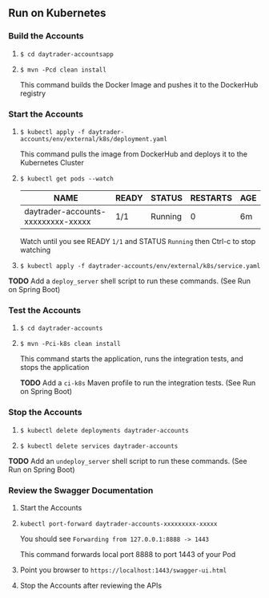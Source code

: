 
## Run on Kubernetes

### Build the Accounts

1.  `$ cd daytrader-accountsapp`

2.  `$ mvn -Pcd clean install`

    This command builds the Docker Image and pushes it to the DockerHub registry

### Start the Accounts

1.  `$ kubectl apply -f daytrader-accounts/env/external/k8s/deployment.yaml`

    This command pulls the image from DockerHub and deploys it to the Kubernetes Cluster
    
2.  `$ kubectl get pods --watch`
    
    NAME | READY | STATUS | RESTARTS | AGE
    ---- | ----- | ------ | -------- | ---
    daytrader-accounts-xxxxxxxxx-xxxxx | 1/1 | Running | 0 | 6m
    
    Watch until you see READY `1/1` and STATUS `Running` then Ctrl-c to stop watching
    
3.  `$ kubectl apply -f daytrader-accounts/env/external/k8s/service.yaml`

**TODO** Add a `deploy_server` shell script to run these commands. (See Run on Spring Boot)

### Test the Accounts
                                   
1.  `$ cd daytrader-accounts`

2.  `$ mvn -Pci-k8s clean install`

    This command starts the application, runs the integration tests, and stops the application

    **TODO** Add a `ci-k8s` Maven profile to run the integration tests. (See Run on Spring Boot)
    
### Stop the Accounts

1.  `$ kubectl delete deployments daytrader-accounts`

2.  `$ kubectl delete services daytrader-accounts`

**TODO** Add an `undeploy_server` shell script to run these commands. (See Run on Spring Boot)

### Review the Swagger Documentation

1.  Start the Accounts

2.  `kubectl port-forward daytrader-accounts-xxxxxxxxx-xxxxx`

    You should see `Forwarding from 127.0.0.1:8888 -> 1443`
    
    This command forwards local port 8888 to port 1443 of your Pod

3.  Point you browser to `https://localhost:1443/swagger-ui.html`

4.  Stop the Accounts after reviewing the APIs


